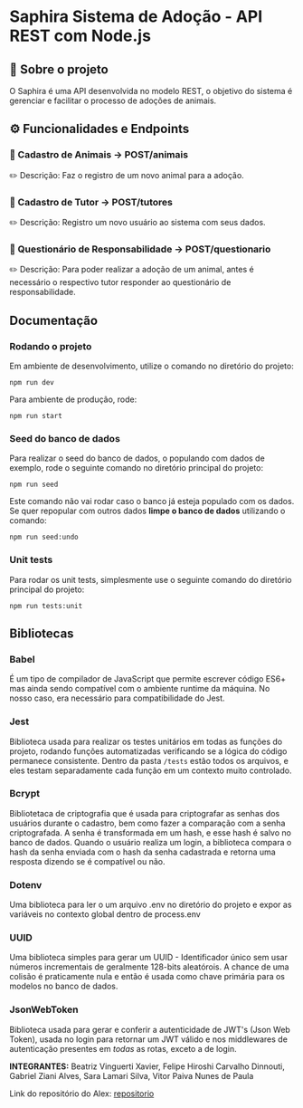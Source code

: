 # Saphira Sistema de Adoção - API REST com Node.js
    
## 📌 Sobre o projeto
O Saphira é uma API desenvolvida no modelo REST, o objetivo do sistema é gerenciar e facilitar o processo de adoções de animais. 

## ⚙️ Funcionalidades e Endpoints
### 🔹 Cadastro de Animais -> POST/animais
✏️ Descrição: Faz o registro de um novo animal para a adoção.

### 🔹 Cadastro de Tutor -> POST/tutores
✏️ Descrição: Registro um novo usuário ao sistema com seus dados.

### 🔹 Questionário de Responsabilidade -> POST/questionario
✏️ Descrição: Para poder realizar a adoção de um animal, antes é necessário o respectivo tutor responder ao questionário de responsabilidade.

## Documentação

### Rodando o projeto 

Em ambiente de desenvolvimento, utilize o comando no diretório do projeto:

```
npm run dev
```

Para ambiente de produção, rode:

```
npm run start
```


### Seed do banco de dados

Para realizar o seed do banco de dados, o populando com dados de exemplo, rode o seguinte comando no diretório principal do projeto:

```shell
npm run seed
```

Este comando não vai rodar caso o banco já esteja populado com os dados. Se quer repopular com outros dados **limpe o banco de dados** utilizando o comando:

```shell
npm run seed:undo
```

### Unit tests

Para rodar os unit tests, simplesmente use o seguinte comando do diretório principal do projeto:

```shell
npm run tests:unit
```

## Bibliotecas

### Babel

É um tipo de compilador de JavaScript que permite escrever código ES6+ mas ainda sendo compatível com o ambiente runtime da máquina. No nosso caso, era necessário para compatibilidade do Jest.

### Jest

Biblioteca usada para realizar os testes unitários em todas as funções do projeto, rodando funções automatizadas verificando se a lógica do código permanece consistente.
Dentro da pasta ``/tests`` estão todos os arquivos, e eles testam separadamente cada função em um contexto muito controlado.

### Bcrypt

Bibliotetaca de criptografia que é usada para criptografar as senhas dos usuários durante o cadastro, bem como fazer a comparação com a senha criptografada.
A senha é transformada em um hash, e esse hash é salvo no banco de dados.
Quando o usuário realiza um login, a biblioteca compara o hash da senha enviada com o hash da senha cadastrada e retorna uma resposta dizendo se é compatível ou não. 


### Dotenv

Uma biblioteca para ler o um arquivo .env no diretório do projeto e expor as variáveis no contexto global dentro de process.env 

### UUID 

Uma biblioteca simples para gerar um UUID - Identificador único sem usar números incrementais de geralmente 128-bits aleatórois. A chance de uma colisão é praticamente nula e então é usada como chave primária para os modelos no banco de dados.

### JsonWebToken

Biblioteca usada para gerar e conferir a autenticidade de JWT's (Json Web Token), usada no login para retornar um JWT válido e nos middlewares de autenticação presentes em *todas* as rotas, exceto a de login.

**INTEGRANTES:**
Beatriz Vinguerti Xavier,
Felipe Hiroshi Carvalho Dinnouti,
Gabriel Ziani Alves,
Sara Lamari Silva,
Vitor Paiva Nunes de Paula

Link do repositório do Alex: 
[repositorio](https://github.com/alexnasciment3/projeto_bento_2S_2025.git)
